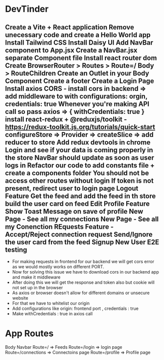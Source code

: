 # DevTinder

Create a Vite + React application
Remove unecessary code and create a Hello World app
Install Tailwind CSS
Install Daisy UI
Add NavBar component to App.jsx
Create a NavBar.jsx separate Component file
Install react router dom
Create BrowserRouter > Routes > Route=/ Body > RouteChildren
Create an Outlet in your Body Component
Create a footer
Create a Login Page
Install axios
CORS - install cors in backend => add middleware to with configurations: orgin, credentials: true
Whenever you're making API call so pass axios => { withCredentials: true }
install react-redux + @reduxjs/toolkit - https://redux-toolkit.js.org/tutorials/quick-start
configureStore => Provider => createSlice => add reducer to store
Add redux devtools in chrome
Login and see if your data is coming properly in the store
NavBar should update as soon as user logs in
Refactor our code to add constants file + create a components folder
You should not be access other routes without login
If token is not present, redirect user to login page
Logout Feature
Get the feed and add the feed in th store
build the user card on feed
Edit Profile Feature
Show Toast Message on save of profile
New Page - See all my connections
New Page - See all my Conenction REquests
Feature - Accept/Reject connection request
Send/Ignore the user card from the feed
Signup New User
E2E testing
-

- For making requests in frontend for our backend we will get cors error as we would mostly works on different PORT. 
- Now for solving this issue we have to download cors in our backend app and make it middleware
- After doing this we will get the response and token also but cookie will not set up in the browser
- As axios or browser doesn't allow for different domains or unsecure website
- For that we have to whitelist our origin
- Add configurations like origin: frontend port , credentials : true
- Make withCredentials : true in axios call 
# App Routes

Body
Navbar
Route=/ => Feeds
Route=/login => login page
Route=/connections => Connectoins page
Route=/profile => Profile page
